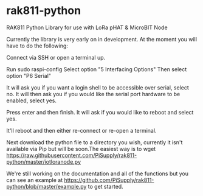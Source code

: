 # rak811-python
RAK811 Python Library for use with LoRa pHAT &amp; MicroBIT Node

Currently the library is very early on in development. At the moment you will have to do the following:

Connect via SSH or open a terminal up.

Run sudo raspi-config
Select option "5 Interfacing Options"
Then select option "P6 Serial"

It will ask you if you want a login shell to be accessible over serial, select no.
It will then ask you if you would like the serial port hardware to be enabled, select yes.

Press enter and then finish. It will ask if you would like to reboot and select yes.

It'll reboot and then either re-connect or re-open a terminal.

Next download the python file to a directory you wish, currently it isn't available via Pip but will be soon.The easiest way is to wget https://raw.githubusercontent.com/PiSupply/rak811-python/master/iotloranode.py


We're still working on the documentation and all of the functions but you can see an example at https://github.com/PiSupply/rak811-python/blob/master/example.py to get started.
